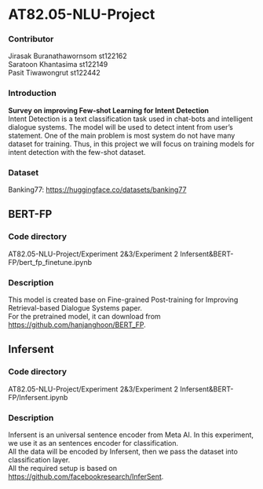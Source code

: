 # AT82.05-NLU-Project
### Contributor  
Jirasak Buranathawornsom st122162  
Saratoon Khantasima st122149  
Pasit Tiwawongrut st122442  

### Introduction 
<b>Survey on improving Few-shot Learning for Intent Detection</b>  
Intent Detection is a text classification task used in chat-bots and intelligent dialogue systems. The model will be used to detect intent from user’s statement. One of the main problem is most system do not have many dataset for training. Thus, in this project we will focus on training models for intent detection with the few-shot dataset.

### Dataset
Banking77: https://huggingface.co/datasets/banking77

## BERT-FP 
### Code directory
AT82.05-NLU-Project/Experiment 2&3/Experiment 2 Infersent&BERT-FP/bert_fp_finetune.ipynb
### Description
This model is created base on Fine-grained Post-training for Improving Retrieval-based Dialogue
Systems paper.  
For the pretrained model, it can download from https://github.com/hanjanghoon/BERT_FP.

## Infersent
### Code directory
AT82.05-NLU-Project/Experiment 2&3/Experiment 2 Infersent&BERT-FP/Infersent.ipynb
### Description
Infersent is an universal sentence encoder from Meta AI. In this experiment, we use it as an sentences encoder for classification.  
All the data will be encoded by Infersent, then we pass the dataset into classification layer.  
All the required setup is based on https://github.com/facebookresearch/InferSent.

